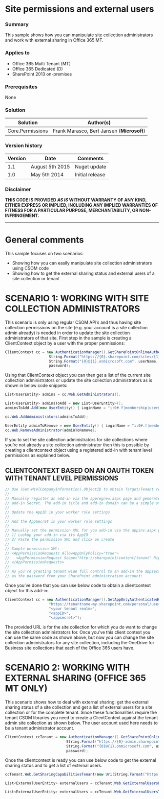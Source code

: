 # Site permissions and external users #

### Summary ###
This sample shows how you can manipulate site collection administrators and work with external sharing in Office 365 MT.

### Applies to ###
-  Office 365 Multi Tenant (MT)
-  Office 365 Dedicated (D)
-  SharePoint 2013 on-premises

### Prerequisites ###
None

### Solution ###
Solution | Author(s)
---------|----------
Core.Permissions | Frank Marasco, Bert Jansen (**Microsoft**)

### Version history ###
Version  | Date | Comments
---------| -----| --------
1.1  | August 5th 2015 | Nuget update
1.0  | May 5th 2014 | Initial release

### Disclaimer ###
**THIS CODE IS PROVIDED *AS IS* WITHOUT WARRANTY OF ANY KIND, EITHER EXPRESS OR IMPLIED, INCLUDING ANY IMPLIED WARRANTIES OF FITNESS FOR A PARTICULAR PURPOSE, MERCHANTABILITY, OR NON-INFRINGEMENT.**


----------

# General comments #
This sample focuses on two scenarios:
-  Showing how you can easily manipulate site collection administrators using CSOM code
-  Showing how to get the external sharing status and external users of a site collection or tenant

# SCENARIO 1: WORKING WITH SITE COLLECTION ADMINISTRATORS #
This scenario is only using regular CSOM API’s and thus having site collection permissions on the site (e.g. your account is a site collection admin already) is needed in order to update the site collection administrators of that site. First step in the sample is creating a ClientContext object by a user with the proper permissions:

```C#
ClientContext cc = new AuthenticationManager().GetSharePointOnlineAuthenticatedContextTenant(
                    String.Format("https://{0}.sharepoint.com/sites/{1}", tenantName, siteName),
                    String.Format("{0}@{1}.onmicrosoft.com", userName, tenantName), 
                    password); 
```

Using that ClientContext object you can then get a list of the current site collection administrators or update the site collection administrators as is shown in below code snippets:

```C#
List<UserEntity> admins = cc.Web.GetAdministrators();

List<UserEntity> adminsToAdd = new List<UserEntity>();
adminsToAdd.Add(new UserEntity() { LoginName = "i:0#.f|membership|user@domain" });

cc.Web.AddAdministrators(adminsToAdd);

UserEntity adminToRemove = new UserEntity() { LoginName = "i:0#.f|membership|user@domain" };
cc.Web.RemoveAdministrator(adminToRemove);
```

If you to set the site collection administrators for site collections where you’re not already a site collection administrator then this is possible by creating a clientcontext object using a registered add-in with tenant level permissions as explained below.

## CLIENTCONTEXT BASED ON AN OAUTH TOKEN WITH TENANT LEVEL PERMISSIONS ##

```C#
// Use (Get-MsolCompanyInformation).ObjectID to obtain Target/Tenant realm: <guid>
//
// Manually register an add-in via the appregnew.aspx page and generate an add-in ID and 
// add-in Secret. The add-in title and add-in domain can be a simple string like "MyApp"
//
// Update the AppID in your worker role settings
//
// Add the AppSecret in your worker role settings 
//
// Manually set the permission XML for you add-in via the appinv.aspx page:
// 1/ Lookup your add-in via its AppID
// 2/ Paste the permission XML and click on create
//
// Sample permission XML:
// <AppPermissionRequests AllowAppOnlyPolicy="true">
//   <AppPermissionRequest Scope="http://sharepoint/content/tenant" Right="FullControl" />
// </AppPermissionRequests>
//
// As you're granting tenant wide full control to an add-in the appsecret is as important
// as the password from your SharePoint administration account!
```

Once you’ve done that you can use below code to obtain a clientcontext object for this add-in:

```C#
ClientContext cc = new AuthenticationManager().GetAppOnlyAuthenticatedContext(
                    "https://tenantname-my.sharepoint.com/personal/user2", 
                    "<your tenant realm>", 
                    "<appID>", 
                    "<appsecret>");
```

The provided URL is for the site collection for which you do want to change the site collection administrators for. Once you’ve this client context you can use the same code as shown above, but now you can change the site collection administrators for any site collection, including the OneDrive for Business site collections that each of the Office 365 users have.

# SCENARIO 2: WORKING WITH EXTERNAL SHARING (OFFICE 365 MT ONLY) #
This scenario shows how to deal with external sharing: get the external sharing status of a site collection and get a list of external users for a site collection or for the complete tenant. Since these functionalities require the tenant CSOM libraries you need to create a ClientContext against the tenant admin site collection as shown below. The user account used here needs to be a tenant administrator account.

```C#
ClientContext ccTenant = new AuthenticationManager().GetSharePointOnlineAuthenticatedContextTenant(
                            String.Format("https://{0}-admin.sharepoint.com/", tenantName), 
                            String.Format("{0}@{1}.onmicrosoft.com", userName, tenantName), 
                            password);
```

Once the clientcontext is ready you can use below code to get the external sharing status and to get a list of external users.

```C#
ccTenant.Web.GetSharingCapabilitiesTenant(new Uri(String.Format("https://{0}.sharepoint.com/sites/{1}", tenantName, siteName)))

List<ExternalUserEntity> externalUsers = ccTenant.Web.GetExternalUsersForSiteTenant(new Uri(String.Format("https://{0}.sharepoint.com/sites/{1}", tenantName, siteName)));

List<ExternalUserEntity> externalUsers = ccTenant.Web.GetExternalUsersTenant();
```
